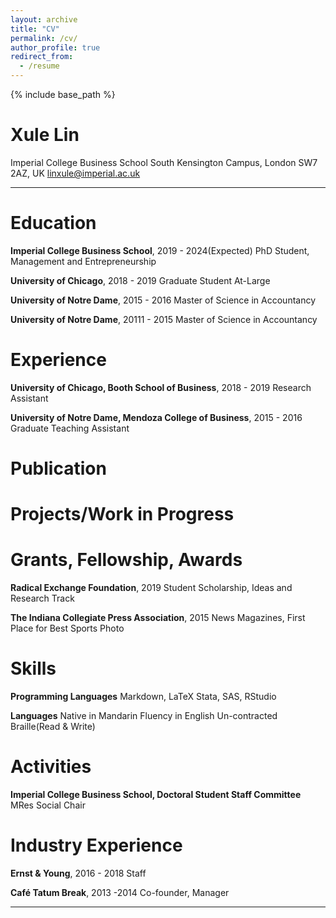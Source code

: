 ```yaml
---
layout: archive
title: "CV"
permalink: /cv/
author_profile: true
redirect_from:
  - /resume
---
```


{% include base_path %}

Xule Lin
====
Imperial College Business School
South Kensington Campus, London SW7 2AZ, UK
linxule@imperial.ac.uk

---

Education
====
**Imperial College Business School**, 2019 - 2024(Expected)
PhD Student, Management and Entrepreneurship

**University of Chicago**, 2018 - 2019
Graduate Student At-Large

**University of Notre Dame**, 2015 - 2016
Master of Science in Accountancy

**University of Notre Dame**, 20111 - 2015
Master of Science in Accountancy

Experience
====
**University of Chicago, Booth School of Business**, 2018 - 2019
Research Assistant

**University of Notre Dame, Mendoza College of Business**, 2015 - 2016
Graduate Teaching Assistant

Publication
====

Projects/Work in Progress
====

Grants, Fellowship, Awards
====
**Radical Exchange Foundation**, 2019
Student Scholarship, Ideas and Research Track

**The Indiana Collegiate Press Association**, 2015
News Magazines, First Place for Best Sports Photo

Skills
====
**Programming Languages**
Markdown, LaTeX
Stata, SAS, RStudio

**Languages**
Native in Mandarin
Fluency in English
Un-contracted Braille(Read & Write)

Activities
====
**Imperial College Business School, Doctoral Student Staff
Committee**
MRes Social Chair


Industry Experience
====
**Ernst & Young**, 2016 - 2018
Staff

**Café Tatum Break**, 2013 -2014
Co-founder, Manager

----------------------------

